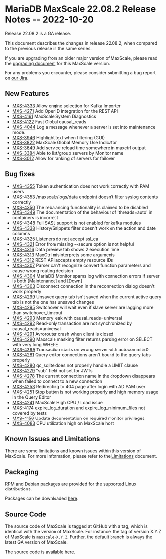 # MariaDB MaxScale 22.08.2 Release Notes -- 2022-10-20

Release 22.08.2 is a GA release.

This document describes the changes in release 22.08.2, when compared to the
previous release in the same series.

If you are upgrading from an older major version of MaxScale, please read the
[upgrading document](../Upgrading/Upgrading-To-MaxScale-22.08.md) for
this MaxScale version.

For any problems you encounter, please consider submitting a bug
report on [our Jira](https://jira.mariadb.org/projects/MXS).

## New Features

* [MXS-4333](https://jira.mariadb.org/browse/MXS-4333) Allow engine selection for Kafka Importer
* [MXS-4271](https://jira.mariadb.org/browse/MXS-4271) Add OpenID integration for the REST API
* [MXS-4161](https://jira.mariadb.org/browse/MXS-4161) MaxScale System Diagnostics
* [MXS-4122](https://jira.mariadb.org/browse/MXS-4122) Fast Global causal_reads
* [MXS-4044](https://jira.mariadb.org/browse/MXS-4044) Log a message whenever a server is set into maintenance mode.
* [MXS-3946](https://jira.mariadb.org/browse/MXS-3946) Highlight text when filtering (GUI)
* [MXS-3822](https://jira.mariadb.org/browse/MXS-3822) MaxScale Global Memory Use Indicator
* [MXS-3649](https://jira.mariadb.org/browse/MXS-3649) Add service reload time somewhere in maxctrl output
* [MXS-3384](https://jira.mariadb.org/browse/MXS-3384) Able to list/group servers by Monitor name
* [MXS-3012](https://jira.mariadb.org/browse/MXS-3012) Allow for ranking of servers for failover

## Bug fixes

* [MXS-4355](https://jira.mariadb.org/browse/MXS-4355) Token authentication does not work correctly with PAM users
* [MXS-4353](https://jira.mariadb.org/browse/MXS-4353) /maxscale/logs/data endpoint doesn't filter syslog contents correctly
* [MXS-4350](https://jira.mariadb.org/browse/MXS-4350) The rebalancing functionality is claimed to be disabled
* [MXS-4349](https://jira.mariadb.org/browse/MXS-4349) The documentation of the behaviour of 'threads=auto' in containers is incorrect
* [MXS-4348](https://jira.mariadb.org/browse/MXS-4348) Full SASL support is not enabled for kafka modules
* [MXS-4338](https://jira.mariadb.org/browse/MXS-4338) History/Snippets filter doesn't work on the action and date columns
* [MXS-4325](https://jira.mariadb.org/browse/MXS-4325) Listeners do not accept ssl_ca
* [MXS-4321](https://jira.mariadb.org/browse/MXS-4321) Error from missing --secure option is not helpful
* [MXS-4316](https://jira.mariadb.org/browse/MXS-4316) Data preview tab shows 2 execution time
* [MXS-4313](https://jira.mariadb.org/browse/MXS-4313) MaxCtrl misinterprets some arguments
* [MXS-4312](https://jira.mariadb.org/browse/MXS-4312) REST API accepts empty resource IDs
* [MXS-4307](https://jira.mariadb.org/browse/MXS-4307) Parser can't recognize convert function parameters and cause wrong routing decision
* [MXS-4304](https://jira.mariadb.org/browse/MXS-4304) MariaDB-Monitor spams log with connection errors if server is both [Maintenance] and [Down]
* [MXS-4303](https://jira.mariadb.org/browse/MXS-4303) Disconnect connection in the reconnection dialog doesn't work properly
* [MXS-4299](https://jira.mariadb.org/browse/MXS-4299) Unsaved query tab isn't saved when the current active query tab is not the one has unsaved changes
* [MXS-4295](https://jira.mariadb.org/browse/MXS-4295) Switchover will wait even if slave server are lagging more than switchover_timeout
* [MXS-4293](https://jira.mariadb.org/browse/MXS-4293) Memory leak with causal_reads=universal
* [MXS-4292](https://jira.mariadb.org/browse/MXS-4292) Read-only transaction are not synchronized by causal_reads=universal
* [MXS-4291](https://jira.mariadb.org/browse/MXS-4291) Avrorouter crash when client is closed
* [MXS-4290](https://jira.mariadb.org/browse/MXS-4290) Maxscale masking filter returns parsing error on SELECT with very long WHERE
* [MXS-4289](https://jira.mariadb.org/browse/MXS-4289) Transaction starts on wrong server with autocommit=0
* [MXS-4281](https://jira.mariadb.org/browse/MXS-4281) Query editor connections aren't bound to the query tabs properly
* [MXS-4280](https://jira.mariadb.org/browse/MXS-4280) qc_sqlite does not properly handle a LIMIT clause
* [MXS-4279](https://jira.mariadb.org/browse/MXS-4279) "sub" field not set for JWTs
* [MXS-4278](https://jira.mariadb.org/browse/MXS-4278) The current connection name in the dropdown disappears when failed to connect to a new connection
* [MXS-4253](https://jira.mariadb.org/browse/MXS-4253) Redirecting to 404 page after login with AD PAM user
* [MXS-4251](https://jira.mariadb.org/browse/MXS-4251) Stop button is not working properly and high memory usage in the Query Editor
* [MXS-4241](https://jira.mariadb.org/browse/MXS-4241) MaxScale High CPU / Load issue
* [MXS-4174](https://jira.mariadb.org/browse/MXS-4174) expire_log_duration and expire_log_minimum_files not covered by tests
* [MXS-4156](https://jira.mariadb.org/browse/MXS-4156) Update documentation on required monitor privileges
* [MXS-4083](https://jira.mariadb.org/browse/MXS-4083) CPU utilization high on MaxScale host

## Known Issues and Limitations

There are some limitations and known issues within this version of MaxScale.
For more information, please refer to the [Limitations](../About/Limitations.md) document.

## Packaging

RPM and Debian packages are provided for the supported Linux distributions.

Packages can be downloaded [here](https://mariadb.com/downloads/#mariadb_platform-mariadb_maxscale).

## Source Code

The source code of MaxScale is tagged at GitHub with a tag, which is identical
with the version of MaxScale. For instance, the tag of version X.Y.Z of MaxScale
is `maxscale-X.Y.Z`. Further, the default branch is always the latest GA version
of MaxScale.

The source code is available [here](https://github.com/mariadb-corporation/MaxScale).
